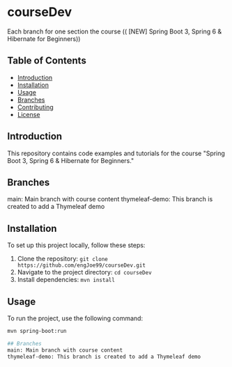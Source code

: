 # courseDev
Each branch for one section the course (( [NEW] Spring Boot 3, Spring 6 & Hibernate for Beginners))

## Table of Contents
- [Introduction](#introduction)
- [Installation](#installation)
- [Usage](#usage)
- [Branches](#branches)
- [Contributing](#contributing)
- [License](#license)

## Introduction
This repository contains code examples and tutorials for the course "Spring Boot 3, Spring 6 & Hibernate for Beginners."

## Branches
main: Main branch with course content
thymeleaf-demo: This branch is created to add a Thymeleaf demo

## Installation
To set up this project locally, follow these steps:
1. Clone the repository: `git clone https://github.com/engJoe99/courseDev.git`
2. Navigate to the project directory: `cd courseDev`
3. Install dependencies: `mvn install`

## Usage
To run the project, use the following command:
```sh
mvn spring-boot:run

## Branches
main: Main branch with course content
thymeleaf-demo: This branch is created to add a Thymeleaf demo
